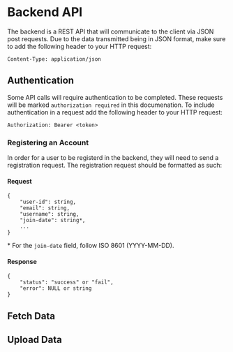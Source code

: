 # Backend API
The backend is a REST API that will communicate to the client via JSON post requests. Due to the data transmitted being in JSON format, make sure to add the following header to your HTTP request:
```
Content-Type: application/json
```

## Authentication
Some API calls will require authentication to be completed. These requests will be marked `authorization required` in this documenation. To include authentication in a request add the following header to your HTTP request:
```
Authorization: Bearer <token>

```

### Registering an Account
In order for a user to be registerd in the backend, they will need to send a registration request. The registration request should be formatted as such:

#### Request
```
{
    "user-id": string, 
    "email": string,
    "username": string,
    "join-date": string*,
    ...
}
```
\* For the `join-date` field, follow ISO 8601 (YYYY-MM-DD).

#### Response
```
{
    "status": "success" or "fail",
    "error": NULL or string
}
```


## Fetch Data



## Upload Data

